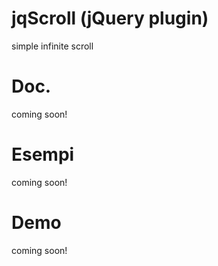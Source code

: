 jqScroll (jQuery plugin)
========

simple infinite scroll

Doc.
========

coming soon!

Esempi
========

coming soon!

Demo
========

coming soon!
